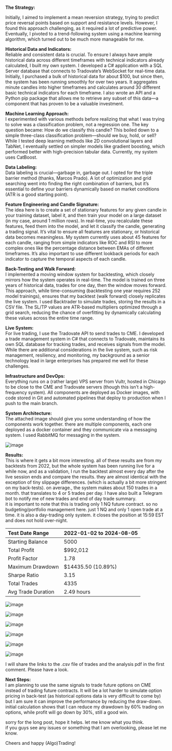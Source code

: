 **The Strategy:**  


Initially, I aimed to implement a mean reversion strategy, trying to predict price reversal points based on support and resistance levels. However, I found this approach challenging, as it required a lot of predictive power. Eventually, I pivoted to a trend-following system using a machine learning algorithm, which turned out to be much more manageable for me.

**Historical Data and Indicators:**  
Reliable and consistent data is crucial. To ensure I always have ample historical data across different timeframes with technical indicators already calculated, I built my own system. I developed a C# application with a SQL Server database that connects to Tradovate’s WebSocket for real-time data. Initially, I purchased a bulk of historical data for about $100, but since then, the system has been running smoothly for over two years. It aggregates minute candles into higher timeframes and calculates around 30 different basic technical indicators for each timeframe. I also wrote an API and a Python pip package that allows me to retrieve any subset of this data—a component that has proven to be a valuable investment.

**Machine Learning Approach:**  
I experimented with various methods before realizing that what I was trying to solve was a classification problem, not a regression one. The key question became: How do we classify this candle? This boiled down to a simple three-class classification problem—should we buy, hold, or sell? While I tested deep learning methods like 2D convolutional layers and TabNet, I eventually settled on simpler models like gradient boosting, which performed better with high-precision tabular data. Currently, my system uses CatBoost.

**Data Labeling:**  
Data labeling is crucial—garbage in, garbage out. I opted for the triple barrier method (thanks, Marcos Prado). A lot of optimization and grid searching went into finding the right combination of barriers, but it’s essential to define your barriers dynamically based on market conditions (ATR is a good starting point).

**Feature Engineering and Candle Signature:**  
The idea here is to create a set of stationary features for any given candle in your training dataset, label it, and then train your model on a large dataset (in my case, around 1 million rows). In real-time, you recalculate these features, feed them into the model, and let it classify the candle, generating a trading signal. It’s vital to ensure all features are stationary, or historical data becomes meaningless. My system currently uses about 45 features for each candle, ranging from simple indicators like ROC and RSI to more complex ones like the percentage distance between EMAs of different timeframes. It’s also important to use different lookback periods for each indicator to capture the temporal aspects of each candle.

**Back-Testing and Walk Forward:**  
I implemented a moving window system for backtesting, which closely mirrors how the system operates in real-time. The model is trained on three years of historical data, trades for one day, then the window moves forward. This approach, while time-consuming (backtesting one year requires 252 model trainings), ensures that my backtest (walk forward) closely replicates the live system. I used Backtrader to simulate trades, storing the results in a CSV file. The SL/TP values are ATR-based multipliers optimized through a grid search, reducing the chance of overfitting by dynamically calculating these values across the entire time range.

**Live System:**  
For live trading, I use the Tradovate API to send trades to CME. I developed a trade management system in C# that connects to Tradovate, maintains its own SQL database for tracking trades, and receives signals from the model. While there are additional considerations in the live system, such as risk management, resiliency, and monitoring, my background as a senior technology lead in large enterprises has prepared me well for these challenges.

**Infrastructure and DevOps:**  
Everything runs on a (rather large) VPS server from Vultr, hosted in Chicago to be close to the CME and Tradovate servers (though this isn’t a high-frequency system). All components are deployed as Docker images, with code stored in Git and automated pipelines that deploy to production when I push to the main branch.

**System Architecture:**  
The attached image should give you some understanding of how the components work together. there are multiple components, each one deployed as a docker container and they communicate via a messaging system. I used RabbitMQ for messaging in the system.

![image](https://github.com/user-attachments/assets/56b95f43-98d9-45bf-b856-8c5f065262bf)


**Results:**  
This is where it gets a bit more interesting. all of these results are from my backtests from 2022, but the whole system has been running live for a while now, and as a validation, I run the backtest almost every day after the live session ends and compare the results. they are almost identical with the exception of tiny slippage differences. (which is actually a bit more stringent on my back-tests). on average., the system makes about 150 trades in a month. that translates to 4 or 5 trades per day. I have also built a Telegram bot to notify me of new trades and end of day trade summary.  
it is important to note that this is trading only 1 NQ future contract. so no budgeting/portfolio management here. just 1 NQ and only 1 open trade at a time. it is also a day-trading only system. it closes the position at 15:59 EST and does not hold over-night.

|Test Date Range|2022-01-02 to 2024-08-05|
|:-|:-|
|Starting Balance|5000|
|Total Profit|$992,012|
|Profit Factor|1.78|
|Maximum Drawdown|$14435.50 (10.89%)|
|Sharpe Ratio|3.15|
|Total Trades|4335|
|Avg Trade Duration|2.49 hours|

![image](https://github.com/user-attachments/assets/99d7cf79-5d08-4eb0-b24a-36d17e16ec6c)

![image](https://github.com/user-attachments/assets/0a48ee7b-1306-4891-9312-e2b940e64fde)

![image](https://github.com/user-attachments/assets/aec51336-1cf3-4454-92e4-65e9271277b1)

![image](https://github.com/user-attachments/assets/b1b910a1-17f6-4ffb-ae70-612bda0d2067)

![image](https://github.com/user-attachments/assets/4e1eea04-0a33-4945-a1fd-a383fac2becc)

![image](https://github.com/user-attachments/assets/8f0b4318-3df5-4896-be41-1b0fc3c70a3e)


I will share the links to the .csv file of trades and the analysis pdf in the first comment. Please have a look.

**Next Steps:**  
I am planning to use the same signals to trade future options on CME instead of trading future contracts. It will be a lot harder to simulate option pricing in back-test (as historical options data is very difficult to come by)  
but I am sure it can improve the performance by reducing the draw-down. initial calculation shows that I can reduce my drawdown by 60% trading on options, while profit will go down by 30%, still a good win.

sorry for the long post, hope it helps. let me know what you think.  
if you guys see any issues or something that I am overlooking, please let me know.

Cheers and happy (Algo)Trading!

